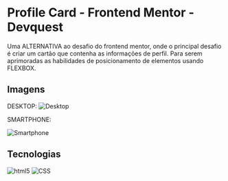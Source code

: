 # Profile Card - Frontend Mentor - Devquest

 Uma ALTERNATIVA ao desafio do frontend mentor, onde o principal desafio é criar um cartão que contenha as informações de perfil. Para serem aprimoradas as habilidades de posicionamento de elementos usando FLEXBOX. 

 ## Imagens

DESKTOP:
![Desktop](https://i.imgur.com/rCB92mD.png)

SMARTPHONE:

![Smartphone](https://i.imgur.com/nPWZtdq.png)

## Tecnologias

![html5](https://img.icons8.com/?size=100&id=20909&format=png&color=000000)
![CSS](https://img.icons8.com/?size=100&id=21278&format=png&color=000000)

